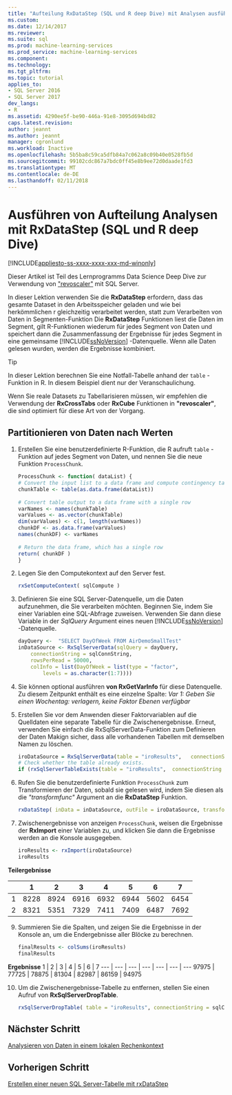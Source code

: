 ```yaml
---
title: "Aufteilung RxDataStep (SQL und R deep Dive) mit Analysen ausführen | Microsoft Docs"
ms.custom: 
ms.date: 12/14/2017
ms.reviewer: 
ms.suite: sql
ms.prod: machine-learning-services
ms.prod_service: machine-learning-services
ms.component: 
ms.technology: 
ms.tgt_pltfrm: 
ms.topic: tutorial
applies_to:
- SQL Server 2016
- SQL Server 2017
dev_langs:
- R
ms.assetid: 4290ee5f-be90-446a-91e8-3095d694bd82
caps.latest.revision: 
author: jeannt
ms.author: jeannt
manager: cgronlund
ms.workload: Inactive
ms.openlocfilehash: 5b5ba8c59ca5dfb84a7c062a8c09b40e0528fb5d
ms.sourcegitcommit: 99102cdc867a7bdc0ff45e8b9ee72d0daade1fd3
ms.translationtype: MT
ms.contentlocale: de-DE
ms.lasthandoff: 02/11/2018
---
```

# <a name="perform-chunking-analysis-using-rxdatastep-sql-and-r-deep-dive"></a>Ausführen von Aufteilung Analysen mit RxDataStep (SQL und R deep Dive)
[!INCLUDE[appliesto-ss-xxxx-xxxx-xxx-md-winonly](../../includes/appliesto-ss-xxxx-xxxx-xxx-md-winonly.md)]

Dieser Artikel ist Teil des Lernprogramms Data Science Deep Dive zur Verwendung von ["revoscaler"](https://docs.microsoft.com/machine-learning-server/r-reference/revoscaler/revoscaler) mit SQL Server.

In dieser Lektion verwenden Sie die **RxDataStep** erfordern, dass das gesamte Dataset in den Arbeitsspeicher geladen und wie bei herkömmlichen r gleichzeitig verarbeitet werden, statt zum Verarbeiten von Daten in Segmenten-Funktion Die **RxDataStep** Funktionen liest die Daten im Segment, gilt R-Funktionen wiederum für jedes Segment von Daten und speichert dann die Zusammenfassung der Ergebnisse für jedes Segment in eine gemeinsame [!INCLUDE[ssNoVersion](../../includes/ssnoversion-md.md)] -Datenquelle. Wenn alle Daten gelesen wurden, werden die Ergebnisse kombiniert.

> [!TIP]
> In dieser Lektion berechnen Sie eine Notfall-Tabelle anhand der `table` -Funktion in R. In diesem Beispiel dient nur der Veranschaulichung. 
> 
> Wenn Sie reale Datasets zu Tabellarisieren müssen, wir empfehlen die Verwendung der **RxCrossTabs** oder **RxCube** Funktionen in **"revoscaler"**, die sind optimiert für diese Art von der Vorgang.

## <a name="partition-data-by-values"></a>Partitionieren von Daten nach Werten

1. Erstellen Sie eine benutzerdefinierte R-Funktion, die R aufruft `table` -Funktion auf jedes Segment von Daten, und nennen Sie die neue Funktion `ProcessChunk`.
  
    ```R
    ProcessChunk <- function( dataList) {
    # Convert the input list to a data frame and compute contingency table
    chunkTable <- table(as.data.frame(dataList))
  
    # Convert table output to a data frame with a single row
    varNames <- names(chunkTable)
    varValues <- as.vector(chunkTable)
    dim(varValues) <- c(1, length(varNames))
    chunkDF <- as.data.frame(varValues)
    names(chunkDF) <- varNames
  
    # Return the data frame, which has a single row
    return( chunkDF )
    }
    ```

2. Legen Sie den Computekontext auf den Server fest.
  
    ```R
    rxSetComputeContext( sqlCompute )
    ```
  
3. Definieren Sie eine SQL Server-Datenquelle, um die Daten aufzunehmen, die Sie verarbeiten möchten. Beginnen Sie, indem Sie einer Variablen eine SQL-Abfrage zuweisen. Verwenden Sie dann diese Variable in der *SqlQuery* Argument eines neuen [!INCLUDE[ssNoVersion](../../includes/ssnoversion-md.md)] -Datenquelle.
  
  
    ```R
    dayQuery <-  "SELECT DayOfWeek FROM AirDemoSmallTest"
    inDataSource <- RxSqlServerData(sqlQuery = dayQuery,
        connectionString = sqlConnString,
        rowsPerRead = 50000,
        colInfo = list(DayOfWeek = list(type = "factor",
            levels = as.character(1:7))))
    ```
4. Sie können optional ausführen **von RxGetVarInfo** für diese Datenquelle. Zu diesem Zeitpunkt enthält es eine einzelne Spalte: *Var 1: Geben Sie einen Wochentag: verlagern, keine Faktor Ebenen verfügbar*
     
5. Erstellen Sie vor dem Anwenden dieser Faktorvariablen auf die Quelldaten eine separate Tabelle für die Zwischenergebnisse. Erneut, verwenden Sie einfach die RxSqlServerData-Funktion zum Definieren der Daten Makign sicher, dass alle vorhandenen Tabellen mit demselben Namen zu löschen.
  
    ```R
    iroDataSource = RxSqlServerData(table = "iroResults",   connectionString = sqlConnString)
    # Check whether the table already exists.
    if (rxSqlServerTableExists(table = "iroResults",  connectionString = sqlConnString))  { rxSqlServerDropTable( table = "iroResults", connectionString = sqlConnString) }
    ```
  
7.  Rufen Sie die benutzerdefinierte Funktion `ProcessChunk` zum Transformieren der Daten, sobald sie gelesen wird, indem Sie diesen als die *"transformfunc"* Argument an die **RxDataStep** Funktion.
  
    ```R
    rxDataStep( inData = inDataSource, outFile = iroDataSource, transformFunc = ProcessChunk, overwrite = TRUE)
    ```
  
8.  Zwischenergebnisse von anzeigen `ProcessChunk`, weisen die Ergebnisse der **RxImport** einer Variablen zu, und klicken Sie dann die Ergebnisse werden an die Konsole ausgegeben.
  
    ```R
    iroResults <- rxImport(iroDataSource)
    iroResults
    ```

**Teilergebnisse**

|      |    1  |   2   |  3   |  4   |  5  |   6   |  7 |
| --- | ---  | --- | ---  |  ---  | ---  | ---  | --- |
| 1 | 8228 | 8924 | 6916 | 6932 | 6944 | 5602 | 6454 |
| 2  | 8321  | 5351 | 7329 | 7411 | 7409 | 6487 | 7692 |

9. Summieren Sie die Spalten, und zeigen Sie die Ergebnisse in der Konsole an, um die Endergebnisse aller Blöcke zu berechnen.

    ```R
    finalResults <- colSums(iroResults)
    finalResults
    ```

 **Ergebnisse**
  1  |   2  |   3  |   4  |   5  |   6  |   7
---  |   ---  |   ---  |   ---  |   ---  |   ---  |   ---
97975 | 77725 | 78875 | 81304 | 82987 | 86159 | 94975 

10. Um die Zwischenergebnisse-Tabelle zu entfernen, stellen Sie einen Aufruf von **RxSqlServerDropTable**.
  
    ```R
    rxSqlServerDropTable( table = "iroResults", connectionString = sqlConnString)
    ```

## <a name="next-step"></a>Nächster Schritt

[Analysieren von Daten in einem lokalen Rechenkontext](../../advanced-analytics/tutorials/deepdive-analyze-data-in-local-compute-context.md)

## <a name="previous-step"></a>Vorherigen Schritt

[Erstellen einer neuen SQL Server-Tabelle mit rxDataStep](../../advanced-analytics/tutorials/deepdive-create-new-sql-server-table-using-rxdatastep.md)
